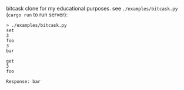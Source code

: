 bitcask clone for my educational purposes. see `./examples/bitcask.py` (`cargo run` to run server):
```
> ./examples/bitcask.py
set
3
foo
3
bar

get
3
foo

Response: bar
```
